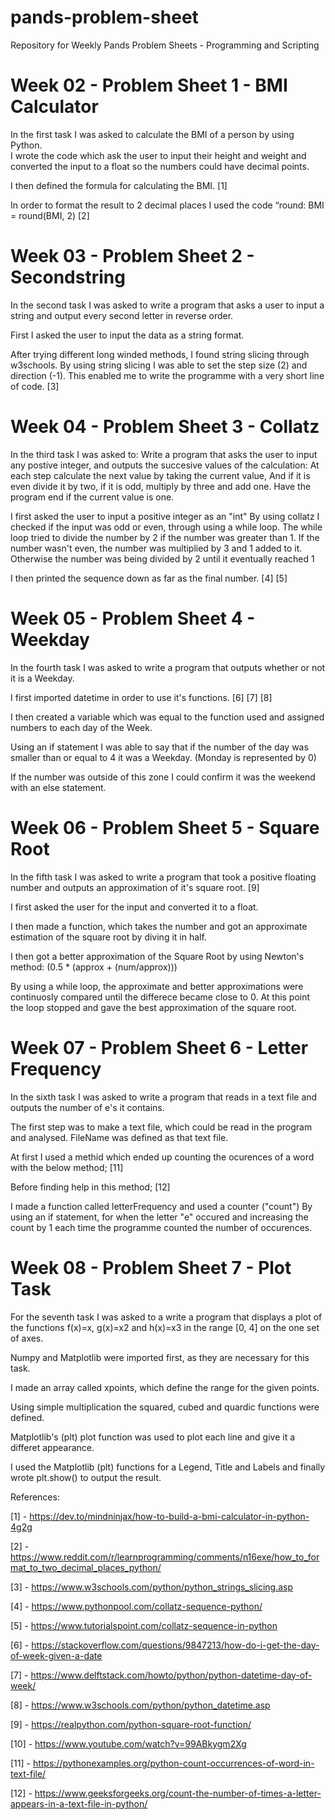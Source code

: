# pands-problem-sheet
Repository for Weekly Pands Problem Sheets - Programming and Scripting

# Week 02 - Problem Sheet 1 - BMI Calculator

In the first task I was asked to calculate the BMI of a person by using Python.  
I wrote the code which ask the user to input their height and weight and converted the input to a float so 
the numbers could have decimal points.

I then defined the formula for calculating the BMI. [1]

In order to format the result to 2 decimal places I used the code “round: BMI = round(BMI, 2)
[2]

# Week 03 - Problem Sheet 2 - Secondstring

In the second task I was asked to write a program that asks a user to input a string and output every second letter in reverse order.

First I asked the user to input the data as a string format. 

After trying different long winded methods, I found string slicing through w3schools.  By using string slicing I was able to set the step size (2) and direction (-1).  This enabled me to write the programme with a very short line of code. [3]

# Week 04 - Problem Sheet 3 - Collatz

In the third task I was asked to: 
Write a program that asks the user to input any postive integer,
and outputs the succesive values of the calculation:
At each step calculate the next value by taking the current value,
And if it is even divide it by two, if it is odd, multiply by three and add one.
Have the program end if the current value is one.

I first asked the user to input a positive integer as an "int"
By using collatz I checked if the input was odd or even, through using a while loop.
The while loop tried to divide the number by 2 if the number was greater than 1.
If the number wasn't even, the number was multiplied by 3 and 1 added to it.
Otherwise the number was being divided by 2 until it eventually reached 1

I then printed the sequence down as far as the final number. [4] [5]

# Week 05 - Problem Sheet 4 - Weekday

In the fourth task I was asked to write a program that outputs whether or not it is a Weekday.

I first imported datetime in order to use it's functions. [6] [7] [8]

I then created a variable which was equal to the function used and assigned numbers to each day of the Week.

Using an if statement I was able to say that if the number of the day was smaller than or equal to 4 it was a Weekday. (Monday is represented by 0)

If the number was outside of this zone I could confirm it was the weekend with an else statement.

# Week 06 - Problem Sheet 5 - Square Root

In the fifth task I was asked to write a program that took a positive floating number and outputs
an approximation of it's square root. [9]

I first asked the user for the input and converted it to a float.

I then made a function, which takes the number and got an approximate estimation of the square root by diving
it in half.

I then got a better approximation  of the Square Root by using Newton's method: 
(0.5 * (approx + (num/approx)))

By using a while loop, the approximate and better approximations were continuosly compared until the differece became close to 0.
At this point the loop stopped and gave the best approximation of the square root.  


# Week 07 - Problem Sheet 6 - Letter Frequency

In the sixth task I was asked to write a program that reads in a text file and outputs the number of e's it contains.

The first step was to make a text file, which could be read in the program and analysed.
FileName was defined as that text file.

At first I used a methid which ended up counting the ocurences of a word with the below method;
[11]

Before finding help in this method;
[12]

I made a function called letterFrequency and used a counter ("count") 
By using an if statement, for when the letter "e" occured
and increasing the count by 1 each time the programme counted the number of occurences.

# Week 08 - Problem Sheet 7 - Plot Task

For the seventh task I was asked to a write a program that displays a plot of the functions 
f(x)=x, g(x)=x2 and h(x)=x3 in the range [0, 4] on the one set of axes.

Numpy and Matplotlib were imported first, as they are necessary for this task.

I made an array called xpoints, which define the range for the given points. 

Using simple multiplication the squared, cubed and quardic functions were defined.  

Matplotlib's (plt) plot function was used to plot each line and give it a differet appearance.

I used the Matplotlib (plt) functions for a Legend, Title and Labels and finally wrote plt.show() to output the result.

References:

[1] - https://dev.to/mindninjax/how-to-build-a-bmi-calculator-in-python-4g2g

[2] - https://www.reddit.com/r/learnprogramming/comments/n16exe/how_to_format_to_two_decimal_places_python/

[3] - https://www.w3schools.com/python/python_strings_slicing.asp

[4] - https://www.pythonpool.com/collatz-sequence-python/

[5] - https://www.tutorialspoint.com/collatz-sequence-in-python

[6] - https://stackoverflow.com/questions/9847213/how-do-i-get-the-day-of-week-given-a-date

[7] - https://www.delftstack.com/howto/python/python-datetime-day-of-week/

[8] - https://www.w3schools.com/python/python_datetime.asp

[9] - https://realpython.com/python-square-root-function/

[10] - https://www.youtube.com/watch?v=99ABkygm2Xg

[11] - https://pythonexamples.org/python-count-occurrences-of-word-in-text-file/

[12] - https://www.geeksforgeeks.org/count-the-number-of-times-a-letter-appears-in-a-text-file-in-python/
